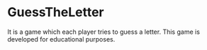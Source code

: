# GuessTheLetter

It is a game which each player tries to guess a letter. This game is developed for educational purposes.